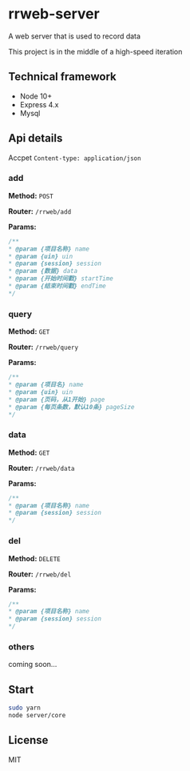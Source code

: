 # rrweb-server

A web server that is used to record data

This project is in the middle of a high-speed iteration

## Technical framework

- Node 10+
- Express 4.x
- Mysql

## Api details

Accpet `Content-type: application/json`

### **add**

**Method:** `POST`

**Router:** `/rrweb/add`

**Params:**

```javascript
/**
* @param {项目名称} name
* @param {uin} uin
* @param {session} session
* @param {数据} data
* @param {开始时间戳} startTime
* @param {结束时间戳} endTime
*/
```

### **query**

**Method:** `GET`

**Router:** `/rrweb/query`

**Params:**

```javascript
/**
* @param {项目名} name
* @param {uin} uin
* @param {页码，从1开始} page
* @param {每页条数，默认10条} pageSize
*/
```  

### **data**

**Method:** `GET`

**Router:** `/rrweb/data`

**Params:**

```javascript
/**
* @param {项目名称} name
* @param {session} session
*/
```  

### **del**

**Method:** `DELETE`

**Router:** `/rrweb/del`

**Params:**

```javascript
/**
* @param {项目名称} name
* @param {session} session
*/
```  

### others

coming soon...

## Start

```bash
sudo yarn
node server/core
```

## License

MIT
